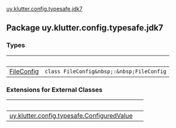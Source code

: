 [uy.klutter.config.typesafe.jdk7](.)


## Package uy.klutter.config.typesafe.jdk7

### Types

|&nbsp;|&nbsp;|
|---|---|
| [FileConfig](-file-config/index.md) | `class FileConfig&nbsp;:&nbsp;FileConfig` |

### Extensions for External Classes

|&nbsp;|&nbsp;|
|---|---|
| [uy.klutter.config.typesafe.ConfiguredValue](uy.klutter.config.typesafe.-configured-value/index.md) |  |
